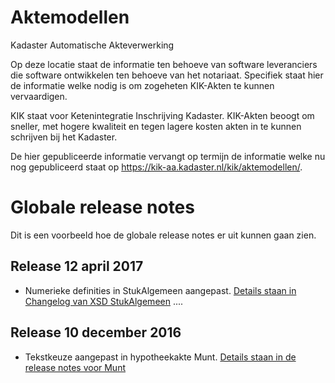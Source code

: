 # Aktemodellen
Kadaster Automatische Akteverwerking

Op deze locatie staat de informatie ten behoeve van software leveranciers die software ontwikkelen ten behoeve van het notariaat. Specifiek staat hier de informatie welke nodig is om zogeheten KIK-Akten te kunnen vervaardigen. 

KIK staat voor Ketenintegratie Inschrijving Kadaster. KIK-Akten beoogt om sneller, met hogere kwaliteit en tegen lagere kosten akten in te kunnen schrijven bij het Kadaster.

De hier gepubliceerde informatie vervangt op termijn de informatie welke nu nog gepubliceerd staat op https://kik-aa.kadaster.nl/kik/aktemodellen/.

# Globale release notes
Dit is een voorbeeld hoe de globale release notes er uit kunnen gaan zien.

## Release 12 april 2017
- Numerieke definities in StukAlgemeen aangepast. [Details staan in Changelog van XSD StukAlgemeen](/schema/stuk%20algemeen/Changelog%20XSD%20StukAlgemeen.MD)
....
## Release 10 december 2016 #
- Tekstkeuze aangepast in hypotheekakte Munt. [Details staan in de release notes voor Munt](/modeldocumenten/Hypotheek%20Munt/20161001000018/Releasenotes%20Munt%2020161001000018%20-%202.md)
